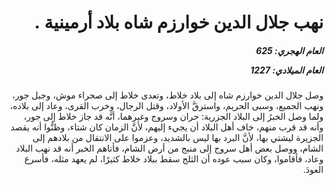<h1 dir="rtl">نهب جلال الدين خوارزم شاه بلاد أرمينية .</h1>

<h5 dir="rtl">العام الهجري:  625

العام الميلادي: 1227

</h5>

<p dir="rtl">وصل جلال الدين خوارزم شاه إلى بلاد خلاط، وتعدى خلاط إلى صحراء موش، وجبل جور، ونهب الجميع، وسبى الحريم، واسترقَّ الأولاد، وقتل الرجال، وخرب القرى، وعاد إلى بلاده، ولما وصل الخبرُ إلى البلاد الجزرية: حران وسروج وغيرهما، أنَّه قد جاز خلاط إلى جور، وأنه قد قرب منهم، خاف أهل البلاد أن يجيء إليهم، لأنَّ الزمان كان شتاء، وظنُّوا أنه يقصد الجزيرة ليشتي بها، لأنَّ البرد بها ليس بالشديد، وعزموا على الانتقال من بلادهم إلى الشام، ووصل بعض أهل سروج إلى منبج من أرض الشام، فأتاهم الخبر أنه قد نهب البلاد وعاد، فأقاموا، وكان سبب عوده أن الثلج سقط ببلاد خلاط كثيرًا، لم يعهد مثله، فأسرع العودَ.</p></br>
